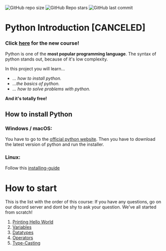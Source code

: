 ![GitHub repo size](https://img.shields.io/github/repo-size/coding-soul/python-ressources?style=for-the-badge&label=SIZE&color=red)
![GitHub Repo stars](https://img.shields.io/github/stars/coding-soul/python-ressources?style=for-the-badge&label=Total%20Stars&color=yellow)
![GitHub last commit](https://img.shields.io/github/last-commit/coding-soul/python-ressources?style=for-the-badge&color=lime)

# Python Introduction [CANCELED]
### Click [here](https://creative-dreamer.gitbook.io/coding-soul-python-course) for the new course!

Python is one of the **most popular programming language**. The syntax of python stands out, because of it's low complexity. 

In this project you will learn...
* *... how to install python.*
* *...the basics of python.*
* *... how to solve problems with python.*

**And it's totally free!**

## How to install Python
### Windows / macOS:
 You have to go to the [official python website](https://www.python.org/downloads/). Then you have to download the latest version of python and run the installer.
 ### Linux:
Follow this [installing-guide](https://www.geeksforgeeks.org/how-to-install-python-on-linux/)

# How to start
This is the list with the order of this course: If you have any questions, go on our discord server and dont be shy to ask your question. We've all started from scratch!
1. [Printing Hello World](https://github.com/Coding-Soul/Python-Ressources/blob/main/src/basics/helloworld.py)
2. [Variables](https://github.com/Coding-Soul/Python-Ressources/blob/main/src/basics/variables.py)
3. [Datatypes](https://github.com/Coding-Soul/Python-Ressources/blob/main/src/basics/datatypes.py)
4. [Operators](https://github.com/Coding-Soul/Python-Ressources/blob/main/src/basics/operators.py)
5. [Type-Casting](https://github.com/Coding-Soul/Python-Ressources/blob/main/src/basics/type-casting.py)
